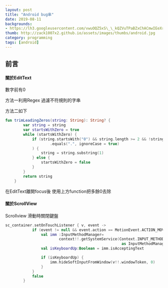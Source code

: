 ```yaml
---
layout: post
title: "Android bug串"
date: 2019-08-11
backgrounds:
- https://lh3.googleusercontent.com/vwuOQZ5xS\_\_kQZVuTPaBZxChACmwIEeXrkznajiHJTxYso\_IpI2JD\_1LxsF\_5ZsWWi6Nq1jGexF00qjDuYsE-b45VXWJBQUNa50lhWeJ4E5Dyg\_c0Yb9eo1nSuu8D6nZKrNKPH6y9Q
thumb: http://zack1007x2.github.io/assets/images/thumbs/android.jpg
category: programming
tags: [android]
---
```




## 前言

#### 關於EditText 

數字前有0

方法一利用Regex 過濾不符規則的字串

方法二如下

```kotlin
fun trimLeadingZeros(string: String): String? {
        var string = string
        var startsWithZero = true
        while (startsWithZero) {
            if (string.startsWith("0") && string.length >= 2 && !string.substring(1, 2)
                    .equals(".", ignoreCase = true)
            ) {
                string = string.substring(1)
            } else {
                startsWithZero = false
            }
        }
        return string
    }
```

 在EditText離開focus後 使用上方function把多餘0去除

#### 關於ScrollView

Scrollview 滑動時關閉鍵盤

```kotlin
sc_container.setOnTouchListener { v, event ->
            if (event != null && event.action == MotionEvent.ACTION_MOVE) {
                val imm :InputMethodManager= 
              			context!!.getSystemService(Context.INPUT_METHOD_SERVICE)
              										as InputMethodManager
                val isKeyboardUp:Boolean = imm.isAcceptingText

                if (isKeyboardUp) {
                    imm.hideSoftInputFromWindow(v!!.windowToken, 0)
                }
            }
            false
        }
```



